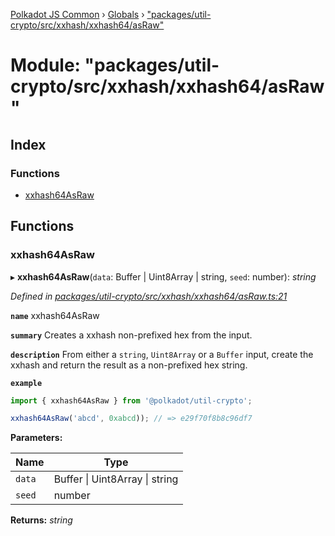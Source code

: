 [Polkadot JS Common](../README.md) › [Globals](../globals.md) › ["packages/util-crypto/src/xxhash/xxhash64/asRaw"](_packages_util_crypto_src_xxhash_xxhash64_asraw_.md)

# Module: "packages/util-crypto/src/xxhash/xxhash64/asRaw"

## Index

### Functions

* [xxhash64AsRaw](_packages_util_crypto_src_xxhash_xxhash64_asraw_.md#xxhash64asraw)

## Functions

###  xxhash64AsRaw

▸ **xxhash64AsRaw**(`data`: Buffer | Uint8Array | string, `seed`: number): *string*

*Defined in [packages/util-crypto/src/xxhash/xxhash64/asRaw.ts:21](https://github.com/polkadot-js/common/blob/37d1bcb6e/packages/util-crypto/src/xxhash/xxhash64/asRaw.ts#L21)*

**`name`** xxhash64AsRaw

**`summary`** Creates a xxhash non-prefixed hex from the input.

**`description`** 
From either a `string`, `Uint8Array` or a `Buffer` input, create the xxhash and return the result as a non-prefixed hex string.

**`example`** 
<BR>

```javascript
import { xxhash64AsRaw } from '@polkadot/util-crypto';

xxhash64AsRaw('abcd', 0xabcd)); // => e29f70f8b8c96df7
```

**Parameters:**

Name | Type |
------ | ------ |
`data` | Buffer &#124; Uint8Array &#124; string |
`seed` | number |

**Returns:** *string*
